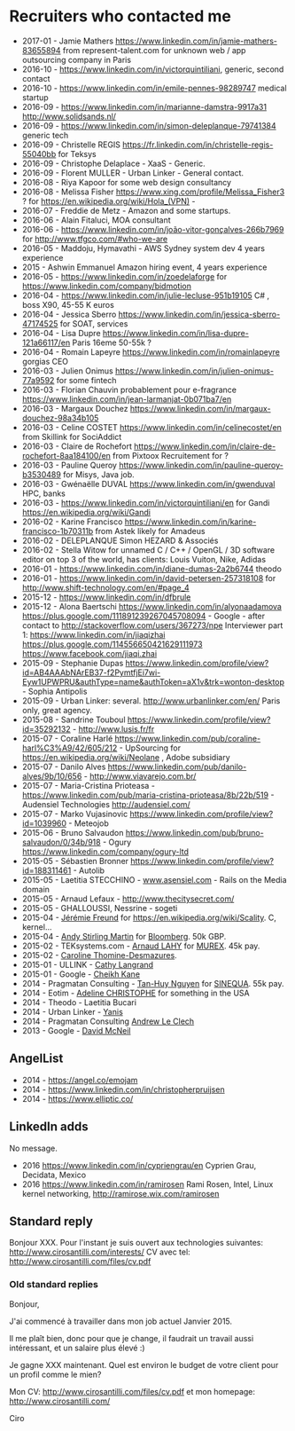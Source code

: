 # Recruiters who contacted me

- 2017-01 - Jamie Mathers <https://www.linkedin.com/in/jamie-mathers-83655894> from represent-talent.com for unknown web / app outsourcing company in Paris
- 2016-10 - <https://www.linkedin.com/in/victorquintiliani>, generic, second contact
- 2016-10 - <https://www.linkedin.com/in/emile-pennes-98289747> medical startup
- 2016-09 - <https://www.linkedin.com/in/marianne-damstra-9917a31> <http://www.solidsands.nl/>
- 2016-09 - <https://www.linkedin.com/in/simon-deleplanque-79741384> generic tech
- 2016-09 - Christelle REGIS https://fr.linkedin.com/in/christelle-regis-55040bb for Teksys
- 2016-09 - Christophe Delaplace - XaaS - Generic.
- 2016-09 - Florent MULLER - Urban Linker - General contact.
- 2016-08 - Riya Kapoor for some web design consultancy
- 2016-08 - Melissa Fisher https://www.xing.com/profile/Melissa_Fisher3 ? for https://en.wikipedia.org/wiki/Hola_(VPN) - 
- 2016-07 - Freddie de Metz - Amazon and some startups.
- 2016-06 - Alain Fitaluci, MOA consultant
- 2016-06 - <https://www.linkedin.com/in/joão-vitor-gonçalves-266b7969> for <http://www.tfgco.com/#who-we-are>
- 2016-05 - Maddoju, Hymavathi - AWS Sydney system dev 4 years experience
- 2015 - Ashwin Emmanuel Amazon hiring event, 4 years experience
- 2016-05 - https://www.linkedin.com/in/zoedelaforge for https://www.linkedin.com/company/bidmotion
- 2016-04 - https://www.linkedin.com/in/julie-lecluse-951b19105 C# , boss X90, 45-55 K euros
- 2016-04 - Jessica Sberro https://www.linkedin.com/in/jessica-sberro-47174525 for SOAT, services
- 2016-04 - Lisa Dupre https://www.linkedin.com/in/lisa-dupre-121a66117/en Paris 16eme 50-55k ?
- 2016-04 - Romain Lapeyre https://www.linkedin.com/in/romainlapeyre gorgias CEO
- 2016-03 - Julien Onimus https://www.linkedin.com/in/julien-onimus-77a9592 for some fintech
- 2016-03 - Florian Chauvin probablement pour e-fragrance https://www.linkedin.com/in/jean-larmanjat-0b071ba7/en
- 2016-03 - Margaux Douchez https://www.linkedin.com/in/margaux-douchez-98a34b105 
- 2016-03 - Celine COSTET https://www.linkedin.com/in/celinecostet/en from Skillink for SociAddict
- 2016-03 - Claire de Rochefort https://www.linkedin.com/in/claire-de-rochefort-8aa184100/en from Pixtoox Recruitement for ?
- 2016-03 - Pauline Queroy <https://www.linkedin.com/in/pauline-queroy-b3530489> for Misys, Java job.
- 2016-03 - Gwénaëlle DUVAL <https://www.linkedin.com/in/gwenduval> HPC, banks
- 2016-03 - https://www.linkedin.com/in/victorquintiliani/en for Gandi https://en.wikipedia.org/wiki/Gandi
- 2016-02 - Karine Francisco https://www.linkedin.com/in/karine-francisco-1b70311b from Astek likely for Amadeus
- 2016-02 - DELEPLANQUE Simon HEZARD & Associés
- 2016-02 - Stella Witow for unnamed C / C++ / OpenGL / 3D software editor on top 3 of the world, has clients: Louis Vuiton, Nike, Adidas
- 2016-01 - https://www.linkedin.com/in/diane-dumas-2a2b6744 theodo
- 2016-01 - https://www.linkedin.com/in/david-petersen-257318108 for http://www.shift-technology.com/en/#page_4
- 2015-12 - https://www.linkedin.com/in/dfbrule
- 2015-12 - Alona Baertschi https://www.linkedin.com/in/alyonaadamova https://plus.google.com/111891239267045708094 - Google - after contact to http://stackoverflow.com/users/367273/npe
    Interviewer part 1: https://www.linkedin.com/in/jiaqizhai https://plus.google.com/114556650421629111973 https://www.facebook.com/jiaqi.zhai
- 2015-09 - Stephanie Dupas https://www.linkedin.com/profile/view?id=AB4AAAbNArEB37-f2PymtfjEi7wi-Eyw1UPWPRU&authType=name&authToken=aX1v&trk=wonton-desktop - Sophia Antipolis
- 2015-09 - Urban Linker: several. http://www.urbanlinker.com/en/ Paris only, great agency.
- 2015-08 - Sandrine Touboul https://www.linkedin.com/profile/view?id=35292132 - http://www.lusis.fr/fr
- 2015-07 - Coraline Harlé <https://www.linkedin.com/pub/coraline-harl%C3%A9/42/605/212> - UpSourcing for https://en.wikipedia.org/wiki/Neolane , Adobe subsidiary
- 2015-07 - Danilo Alves <https://www.linkedin.com/pub/danilo-alves/9b/10/656> - <http://www.viavarejo.com.br/>
- 2015-07 - Maria-Cristina Prioteasa - <https://www.linkedin.com/pub/maria-cristina-prioteasa/8b/22b/519> - Audensiel Technologies <http://audensiel.com/>
- 2015-07 - Marko Vujasinovic <https://www.linkedin.com/profile/view?id=1039960> - Meteojob
- 2015-06 - Bruno Salvaudon https://www.linkedin.com/pub/bruno-salvaudon/0/34b/918 - Ogury https://www.linkedin.com/company/ogury-ltd
- 2015-05 - Sébastien Bronner <https://www.linkedin.com/profile/view?id=188311461> - Autolib
- 2015-05 - Laetitia STECCHINO - www.asensiel.com - Rails on the Media domain
- 2015-05 - Arnaud Lefaux - <http://www.thecitysecret.com/>
- 2015-05 - GHALLOUSSI, Nessrine - sogeti
- 2015-04 - [Jérémie Freund](https://www.linkedin.com/pub/j%C3%A9r%C3%A9mie-freund/47/9a8/586) for <https://en.wikipedia.org/wiki/Scality>. C, kernel...
- 2015-04 - [Andy Stirling Martin](https://www.linkedin.com/pub/andrew-stirling-martin/46/4a9/766) for [Bloomberg](https://en.wikipedia.org/wiki/Bloomberg_L.P.). 50k GBP.
- 2015-02 - TEKsystems.com - [Arnaud LAHY](https://www.linkedin.com/profile/view?id=124490154) for [MUREX](http://fr.wikipedia.org/wiki/Murex_%28logiciels_pour_la_finance%29). 45k pay.
- 2015-02 - [Caroline Thomine-Desmazures](https://www.linkedin.com/pub/caroline-thomine-desmazures/0/930/999).
- 2015-01 - ULLINK - [Cathy Langrand](https://www.linkedin.com/pub/cathy-langrand/59/10/ba0)
- 2015-01 - Google - [Cheikh Kane](https://www.linkedin.com/profile/view?id=141807159)
- 2014 - Pragmatan Consulting - [Tan-Huy Nguyen](http://fr.linkedin.com/pub/tan-huy-nguyen/54/925/b1b) for [SINEQUA](http://en.wikipedia.org/wiki/Sinequa). 55k pay.
- 2014 - Eotim - [Adeline CHRISTOPHE](https://www.linkedin.com/in/adelinechristophe) for something in the USA
- 2014 - Theodo - Laetitia Bucari
- 2014 - Urban Linker - [Yanis](https://www.linkedin.com/pub/yanis-benbousta/4b/39b/572)
- 2014 - Pragmatan Consulting [Andrew Le Clech](https://www.linkedin.com/pub/andrew-le-clech/83/40b/817)
- 2013 - Google - [David McNeil](https://www.linkedin.com/in/davidmcneill)

## AngelList

- 2014 - <https://angel.co/emojam>
- 2014 - <https://www.linkedin.com/in/christopherpruijsen>
- 2014 - <https://www.elliptic.co/>

## LinkedIn adds

No message.

- 2016 <https://www.linkedin.com/in/cypriengrau/en> Cyprien Grau, Decidata, Mexico
- 2016 <https://www.linkedin.com/in/ramirosen> Rami Rosen, Intel, Linux kernel networking, http://ramirose.wix.com/ramirosen

## Standard reply

Bonjour XXX. Pour l'instant je suis ouvert aux technologies suivantes: http://www.cirosantilli.com/interests/ CV avec tel: http://www.cirosantilli.com/files/cv.pdf

### Old standard replies

Bonjour,

J'ai commencé à travailler dans mon job actuel Janvier 2015.

Il me plaît bien, donc pour que je change, il faudrait un travail aussi intéressant, et un salaire plus élevé :)

Je gagne XXX maintenant. Quel est environ le budget de votre client pour un profil comme le mien?

Mon CV: http://www.cirosantilli.com/files/cv.pdf et mon homepage: http://www.cirosantilli.com/

Ciro

